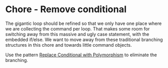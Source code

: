 # Chore - Remove conditional

The gigantic loop should be refined so that we only have one place where we are
collecting the command per loop. That makes some room for switching away from
this massive and ugly case statement, with the embedded if/else. We want to move
away from these traditional branching structures in this chore and towards
little command objects.

Use the pattern [Replace Conditional with Polymorphism](http://www.refactoring.com/catalog/replaceConditionalWithPolymorphism.html) to eliminate the branching.
